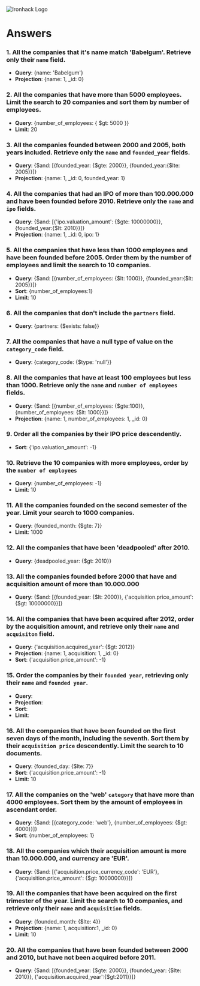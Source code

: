 ![Ironhack Logo](https://i.imgur.com/1QgrNNw.png)

# Answers

### 1. All the companies that it's name match 'Babelgum'. Retrieve only their `name` field.

- **Query**: {name: 'Babelgum'}
- **Projection**: {name: 1, _id: 0}

### 2. All the companies that have more than 5000 employees. Limit the search to 20 companies and sort them by **number of employees**.

- **Query**: {number_of_employees: { $gt: 5000 }}
- **Limit**: 20

### 3. All the companies founded between 2000 and 2005, both years included. Retrieve only the `name` and `founded_year` fields.

- **Query**: {$and: [{founded_year: {$gte: 2000}}, {founded_year:{$lte: 2005}}]}
- **Projection**: {name: 1, _id: 0, founded_year: 1}

### 4. All the companies that had an IPO of more than 100.000.000 and have been founded before 2010. Retrieve only the `name` and `ipo` fields.

- **Query**: {$and: [{'ipo.valuation_amount': {$gte: 10000000}}, {founded_year:{$lt: 2010}}]}
- **Projection**: {name: 1, _id: 0, ipo: 1}

### 5. All the companies that have less than 1000 employees and have been founded before 2005. Order them by the number of employees and limit the search to 10 companies.

- **Query**: {$and: [{number_of_employees: {$lt: 1000}}, {founded_year:{$lt: 2005}}]}
- **Sort**: {number_of_employees:1}
- **Limit**: 10

### 6. All the companies that don't include the `partners` field.

- **Query**: {partners: {$exists: false}}

### 7. All the companies that have a null type of value on the `category_code` field.

- **Query**: {category_code: {$type: 'null'}}

### 8. All the companies that have at least 100 employees but less than 1000. Retrieve only the `name` and `number of employees` fields.

- **Query**: {$and: [{number_of_employees: {$gte:100}}, {number_of_employees: {$lt: 1000}}]}
- **Projection**: {name: 1, number_of_employees: 1, _id: 0}

### 9. Order all the companies by their IPO price descendently.

- **Sort**: {'ipo.valuation_amount': -1}

### 10. Retrieve the 10 companies with more employees, order by the `number of employees`

- **Query**: {number_of_employees: -1}
- **Limit**: 10


### 11. All the companies founded on the second semester of the year. Limit your search to 1000 companies.

- **Query**: {founded_month: {$gte: 7}}
- **Limit**: 1000

### 12. All the companies that have been 'deadpooled' after 2010.

- **Query**: {deadpooled_year: {$gt: 2010}}

### 13. All the companies founded before 2000 that have and acquisition amount of more than 10.000.000

- **Query**: {$and: [{founded_year: {$lt: 2000}}, {'acquisition.price_amount': {$gt: 10000000}}]}

### 14. All the companies that have been acquired after 2012, order by the acquisition amount, and retrieve only their `name` and `acquisiton` field.

- **Query**: {'acquisition.acquired_year': {$gt: 2012}}
- **Projection**: {name: 1, acquisition: 1, _id: 0}
- **Sort**: {'acquisition.price_amount': -1}

### 15. Order the companies by their `founded year`, retrieving only their `name` and `founded year`.

- **Query**:
- **Projection**:
- **Sort**:
- **Limit**:

### 16. All the companies that have been founded on the first seven days of the month, including the seventh. Sort them by their `acquisition price` descendently. Limit the search to 10 documents.

- **Query**: {founded_day: {$lte: 7}}
- **Sort**: {'acquisition.price_amount': -1}
- **Limit**: 10

### 17. All the companies on the 'web' `category` that have more than 4000 employees. Sort them by the amount of employees in ascendant order.

- **Query**: {$and: [{category_code: 'web'}, {number_of_employees: {$gt: 4000}}]}
- **Sort**: {number_of_employees: 1}

### 18. All the companies which their acquisition amount is more than 10.000.000, and currency are 'EUR'.

- **Query**: {$and: [{'acquisition.price_currency_code': 'EUR'}, {'acquisition.price_amount': {$gt: 10000000}}]}

### 19. All the companies that have been acquired on the first trimester of the year. Limit the search to 10 companies, and retrieve only their `name` and `acquisition` fields.

- **Query**: {founded_month: {$lte: 4}}
- **Projection**: {name: 1, acquisition:1, _id: 0}
- **Limit**: 10

### 20. All the companies that have been founded between 2000 and 2010, but have not been acquired before 2011.

- **Query**: {$and: [{founded_year: {$gte: 2000}}, {founded_year: {$lte: 2010}}, {'acquisition.acquired_year':{$gt:2011}}]}
